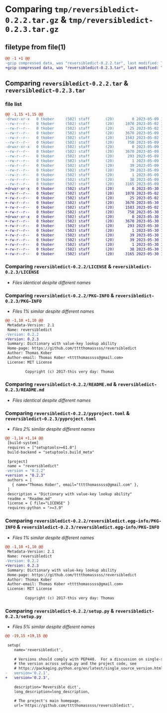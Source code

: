 # Comparing `tmp/reversibledict-0.2.2.tar.gz` & `tmp/reversibledict-0.2.3.tar.gz`

## filetype from file(1)

```diff
@@ -1 +1 @@
-gzip compressed data, was "reversibledict-0.2.2.tar", last modified: Tue May  9 11:20:05 2023, max compression
+gzip compressed data, was "reversibledict-0.2.3.tar", last modified: Tue May 30 19:05:31 2023, max compression
```

## Comparing `reversibledict-0.2.2.tar` & `reversibledict-0.2.3.tar`

### file list

```diff
@@ -1,15 +1,15 @@
-drwxr-xr-x   0 tkober     (502) staff       (20)        0 2023-05-09 11:20:05.315734 reversibledict-0.2.2/
--rw-r--r--   0 tkober     (502) staff       (20)     1078 2023-05-02 11:21:12.000000 reversibledict-0.2.2/LICENSE
--rw-r--r--   0 tkober     (502) staff       (20)       25 2023-05-02 10:51:35.000000 reversibledict-0.2.2/MANIFEST.in
--rw-r--r--   0 tkober     (502) staff       (20)     3670 2023-05-09 11:20:05.315485 reversibledict-0.2.2/PKG-INFO
--rw-r--r--   0 tkober     (502) staff       (20)     1583 2023-05-02 10:51:35.000000 reversibledict-0.2.2/README.md
--rw-r--r--   0 tkober     (502) staff       (20)      758 2023-05-09 11:17:53.000000 reversibledict-0.2.2/pyproject.toml
-drwxr-xr-x   0 tkober     (502) staff       (20)        0 2023-05-09 11:20:05.315044 reversibledict-0.2.2/reversibledict.egg-info/
--rw-r--r--   0 tkober     (502) staff       (20)     3670 2023-05-09 11:20:05.000000 reversibledict-0.2.2/reversibledict.egg-info/PKG-INFO
--rw-r--r--   0 tkober     (502) staff       (20)      293 2023-05-09 11:20:05.000000 reversibledict-0.2.2/reversibledict.egg-info/SOURCES.txt
--rw-r--r--   0 tkober     (502) staff       (20)        1 2023-05-09 11:20:05.000000 reversibledict-0.2.2/reversibledict.egg-info/dependency_links.txt
--rw-r--r--   0 tkober     (502) staff       (20)       39 2023-05-09 11:20:05.000000 reversibledict-0.2.2/reversibledict.egg-info/entry_points.txt
--rw-r--r--   0 tkober     (502) staff       (20)       39 2023-05-09 11:20:05.000000 reversibledict-0.2.2/reversibledict.egg-info/requires.txt
--rw-r--r--   0 tkober     (502) staff       (20)        1 2023-05-09 11:20:05.000000 reversibledict-0.2.2/reversibledict.egg-info/top_level.txt
--rw-r--r--   0 tkober     (502) staff       (20)       38 2023-05-09 11:20:05.315786 reversibledict-0.2.2/setup.cfg
--rw-r--r--   0 tkober     (502) staff       (20)     3165 2023-05-09 11:17:43.000000 reversibledict-0.2.2/setup.py
+drwxr-xr-x   0 tkober     (502) staff       (20)        0 2023-05-30 19:05:31.872759 reversibledict-0.2.3/
+-rw-r--r--   0 tkober     (502) staff       (20)     1078 2023-05-02 11:21:12.000000 reversibledict-0.2.3/LICENSE
+-rw-r--r--   0 tkober     (502) staff       (20)       25 2023-05-02 10:51:35.000000 reversibledict-0.2.3/MANIFEST.in
+-rw-r--r--   0 tkober     (502) staff       (20)     3670 2023-05-30 19:05:31.872528 reversibledict-0.2.3/PKG-INFO
+-rw-r--r--   0 tkober     (502) staff       (20)     1583 2023-05-02 10:51:35.000000 reversibledict-0.2.3/README.md
+-rw-r--r--   0 tkober     (502) staff       (20)      758 2023-05-30 19:04:43.000000 reversibledict-0.2.3/pyproject.toml
+drwxr-xr-x   0 tkober     (502) staff       (20)        0 2023-05-30 19:05:31.872163 reversibledict-0.2.3/reversibledict.egg-info/
+-rw-r--r--   0 tkober     (502) staff       (20)     3670 2023-05-30 19:05:31.000000 reversibledict-0.2.3/reversibledict.egg-info/PKG-INFO
+-rw-r--r--   0 tkober     (502) staff       (20)      293 2023-05-30 19:05:31.000000 reversibledict-0.2.3/reversibledict.egg-info/SOURCES.txt
+-rw-r--r--   0 tkober     (502) staff       (20)        1 2023-05-30 19:05:31.000000 reversibledict-0.2.3/reversibledict.egg-info/dependency_links.txt
+-rw-r--r--   0 tkober     (502) staff       (20)       39 2023-05-30 19:05:31.000000 reversibledict-0.2.3/reversibledict.egg-info/entry_points.txt
+-rw-r--r--   0 tkober     (502) staff       (20)       39 2023-05-30 19:05:31.000000 reversibledict-0.2.3/reversibledict.egg-info/requires.txt
+-rw-r--r--   0 tkober     (502) staff       (20)        1 2023-05-30 19:05:31.000000 reversibledict-0.2.3/reversibledict.egg-info/top_level.txt
+-rw-r--r--   0 tkober     (502) staff       (20)       38 2023-05-30 19:05:31.872824 reversibledict-0.2.3/setup.cfg
+-rw-r--r--   0 tkober     (502) staff       (20)     3165 2023-05-30 19:04:43.000000 reversibledict-0.2.3/setup.py
```

### Comparing `reversibledict-0.2.2/LICENSE` & `reversibledict-0.2.3/LICENSE`

 * *Files identical despite different names*

### Comparing `reversibledict-0.2.2/PKG-INFO` & `reversibledict-0.2.3/PKG-INFO`

 * *Files 1% similar despite different names*

```diff
@@ -1,10 +1,10 @@
 Metadata-Version: 2.1
 Name: reversibledict
-Version: 0.2.2
+Version: 0.2.3
 Summary: Dictionary with value-key lookup ability
 Home-page: https://github.com/tttthomasssss/reversibledict
 Author: Thomas Kober
 Author-email: Thomas Kober <tttthomasssss@gmail.com>
 License: MIT License
         
         Copyright (c) 2017-this very day: Thomas
```

### Comparing `reversibledict-0.2.2/README.md` & `reversibledict-0.2.3/README.md`

 * *Files identical despite different names*

### Comparing `reversibledict-0.2.2/pyproject.toml` & `reversibledict-0.2.3/pyproject.toml`

 * *Files 2% similar despite different names*

```diff
@@ -1,14 +1,14 @@
 [build-system]
 requires = ["setuptools>=61.0"]
 build-backend = "setuptools.build_meta"
 
 [project]
 name = "reversibledict"
-version = "0.2.2"
+version = "0.2.3"
 authors = [
   { name="Thomas Kober", email="tttthomasssss@gmail.com" },
 ]
 description = "Dictionary with value-key lookup ability"
 readme = "Readme.md"
 license = { file="LICENSE" }
 requires-python = ">=3.9"
```

### Comparing `reversibledict-0.2.2/reversibledict.egg-info/PKG-INFO` & `reversibledict-0.2.3/reversibledict.egg-info/PKG-INFO`

 * *Files 1% similar despite different names*

```diff
@@ -1,10 +1,10 @@
 Metadata-Version: 2.1
 Name: reversibledict
-Version: 0.2.2
+Version: 0.2.3
 Summary: Dictionary with value-key lookup ability
 Home-page: https://github.com/tttthomasssss/reversibledict
 Author: Thomas Kober
 Author-email: Thomas Kober <tttthomasssss@gmail.com>
 License: MIT License
         
         Copyright (c) 2017-this very day: Thomas
```

### Comparing `reversibledict-0.2.2/setup.py` & `reversibledict-0.2.3/setup.py`

 * *Files 5% similar despite different names*

```diff
@@ -19,15 +19,15 @@
 
 setup(
 	name='reversibledict',
 
 	# Versions should comply with PEP440.  For a discussion on single-sourcing
 	# the version across setup.py and the project code, see
 	# https://packaging.python.org/en/latest/single_source_version.html
-	version='0.2.1',
+	version='0.2.3',
 
 	description='Reversible dict',
 	long_description=long_description,
 
 	# The project's main homepage.
 	url='https://github.com/tttthomasssss/reversibledict',
```

